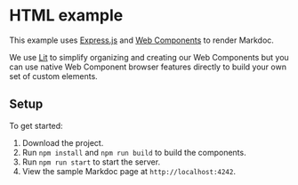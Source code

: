 # HTML example

This example uses [Express.js](https://expressjs.com/) and [Web Components](https://developer.mozilla.org/en-US/docs/Web/Web_Components) to render Markdoc.

We use [Lit](https://lit.dev/docs/) to simplify organizing and creating our Web Components but you can use native Web Component browser features directly to build your own set of custom elements.

## Setup

To get started:

1. Download the project.
2. Run `npm install` and `npm run build` to build the components.
3. Run `npm run start` to start the server.
4. View the sample Markdoc page at `http://localhost:4242`.
